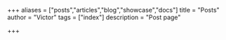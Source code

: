 +++
aliases = ["posts","articles","blog","showcase","docs"]
title = "Posts"
author = "Victor"
tags = ["index"]
description = "Post page"

+++